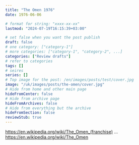 ```yaml
---
title: "The Omen 1976"
date: 1976-06-06

# format for string: "xxxx-xx-xx"
lastmod: "2024-07-19T16:15:39+03:00"

# set false when you want the post publish
draft: false
# one category: ["category-1"]
# more categories: ["category-1", "category-2", ...]
categories: ["Review drafts"]
# refer to categories
tags: []
# seires
series: []
# Top image for the post: /en/images/posts/test/cover.jpg
image: "/uk/images/posts/the-omen/cover.jpg"
# Hide from home and other main page
hideFromCenter: false
# Hide from archive page
hideFromArchives: false
# Hide from everything but the archive
hideFromSection: false
reviewStub: true
---
```

https://en.wikipedia.org/wiki/The_Omen_(franchise)
...
https://en.wikipedia.org/wiki/The_Omen
<!--more-->